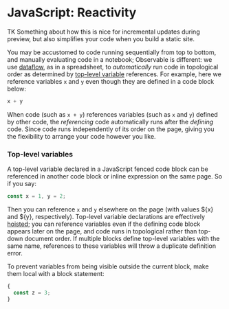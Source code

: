 # JavaScript: Reactivity

TK Something about how this is nice for incremental updates during preview, but also simplifies your code when you build a static site.

You may be accustomed to code running sequentially from top to bottom, and manually evaluating code in a notebook; Observable is different: we use [dataflow](https://en.wikipedia.org/wiki/Dataflow_programming), as in a spreadsheet, to *automatically* run code in topological order as determined by [top-level variable](#top-level-variables) references. For example, here we reference variables `x` and `y` even though they are defined in a code block below:

```js echo
x + y
```

When code (such as `x + y`) references variables (such as `x` and `y`) defined by other code, the *referencing* code automatically runs after the *defining* code. Since code runs independently of its order on the page, giving you the flexibility to arrange your code however you like.

### Top-level variables

A top-level variable declared in a JavaScript fenced code block can be referenced in another code block or inline expression on the same page. So if you say:

```js echo
const x = 1, y = 2;
```

Then you can reference `x` and `y` elsewhere on the page (with values ${x} and ${y}, respectively). Top-level variable declarations are effectively [hoisted](https://developer.mozilla.org/en-US/docs/Glossary/Hoisting); you can reference variables even if the defining code block appears later on the page, and code runs in topological rather than top-down document order. If multiple blocks define top-level variables with the same name, references to these variables will throw a duplicate definition error.

To prevent variables from being visible outside the current block, make them local with a block statement:

```js echo
{
  const z = 3;
}
```
